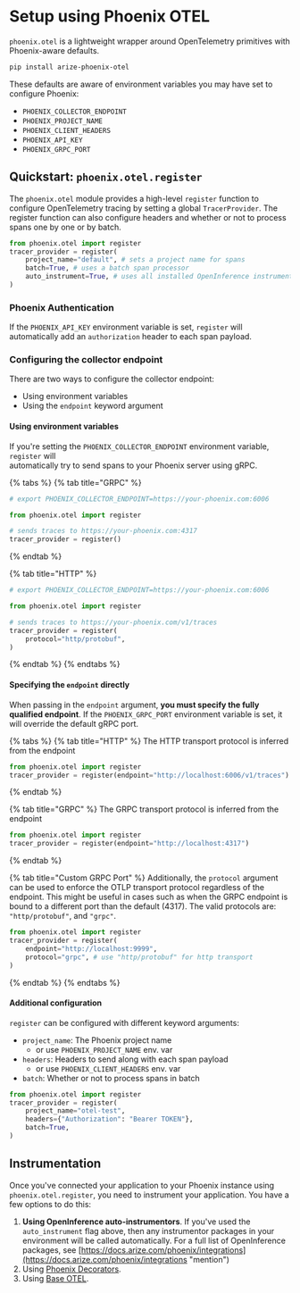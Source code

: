 # Setup using Phoenix OTEL

`phoenix.otel`  is a lightweight wrapper around OpenTelemetry primitives with Phoenix-aware defaults.

```bash
pip install arize-phoenix-otel
```

These defaults are aware of environment variables you may have set to configure Phoenix:

* `PHOENIX_COLLECTOR_ENDPOINT`
* `PHOENIX_PROJECT_NAME`
* `PHOENIX_CLIENT_HEADERS`
* `PHOENIX_API_KEY`
* `PHOENIX_GRPC_PORT`&#x20;

## Quickstart: `phoenix.otel.register`&#x20;

The `phoenix.otel` module provides a high-level `register` function to configure OpenTelemetry tracing by setting a global `TracerProvider`. The register function can also configure headers and whether or not to process spans one by one or by batch.

```python
from phoenix.otel import register
tracer_provider = register(
    project_name="default", # sets a project name for spans
    batch=True, # uses a batch span processor
    auto_instrument=True, # uses all installed OpenInference instrumentors
)
```

### Phoenix Authentication

If the `PHOENIX_API_KEY` environment variable is set, `register` will automatically add an `authorization` header to each span payload.

### Configuring the collector endpoint

There are two ways to configure the collector endpoint:

* Using environment variables
* Using the `endpoint` keyword argument

#### Using environment variables

If you're setting the `PHOENIX_COLLECTOR_ENDPOINT` environment variable, `register` will\
automatically try to send spans to your Phoenix server using gRPC.

{% tabs %}
{% tab title="GRPC" %}
```python
# export PHOENIX_COLLECTOR_ENDPOINT=https://your-phoenix.com:6006

from phoenix.otel import register

# sends traces to https://your-phoenix.com:4317
tracer_provider = register()
```
{% endtab %}

{% tab title="HTTP" %}
```python
# export PHOENIX_COLLECTOR_ENDPOINT=https://your-phoenix.com:6006

from phoenix.otel import register

# sends traces to https://your-phoenix.com/v1/traces
tracer_provider = register(
    protocol="http/protobuf",
)
```
{% endtab %}
{% endtabs %}

#### Specifying the `endpoint` directly

When passing in the `endpoint` argument, **you must specify the fully qualified endpoint**. If the `PHOENIX_GRPC_PORT` environment variable is set, it will override the default gRPC port.

{% tabs %}
{% tab title="HTTP" %}
The HTTP transport protocol is inferred from the endpoint

```python
from phoenix.otel import register
tracer_provider = register(endpoint="http://localhost:6006/v1/traces")
```
{% endtab %}

{% tab title="GRPC" %}
The GRPC transport protocol is inferred from the endpoint

```python
from phoenix.otel import register
tracer_provider = register(endpoint="http://localhost:4317")
```
{% endtab %}

{% tab title="Custom GRPC Port" %}
Additionally, the `protocol` argument can be used to enforce the OTLP transport protocol regardless of the endpoint. This might be useful in cases such as when the GRPC endpoint is bound to a different port than the default (4317). The valid protocols are: `"http/protobuf"`, and `"grpc"`.

```python
from phoenix.otel import register
tracer_provider = register(
    endpoint="http://localhost:9999",
    protocol="grpc", # use "http/protobuf" for http transport
)
```
{% endtab %}
{% endtabs %}

#### Additional configuration

`register` can be configured with different keyword arguments:

* `project_name`: The Phoenix project name
  * or use `PHOENIX_PROJECT_NAME` env. var
* `headers`: Headers to send along with each span payload
  * or use `PHOENIX_CLIENT_HEADERS` env. var
* `batch`: Whether or not to process spans in batch

```python
from phoenix.otel import register
tracer_provider = register(
    project_name="otel-test",
    headers={"Authorization": "Bearer TOKEN"},
    batch=True,
)
```

## Instrumentation

Once you've connected your application to your Phoenix instance using `phoenix.otel.register`, you need to instrument your application. You have a few options to do this:

1. **Using OpenInference auto-instrumentors**. If you've used the `auto_instrument` flag above, then any instrumentor packages in your environment will be called automatically. For a full list of OpenInference packages, see [https://docs.arize.com/phoenix/integrations](https://docs.arize.com/phoenix/integrations "mention")
2. Using [Phoenix Decorators](instrument-python.md).
3. Using [Base OTEL](custom-spans.md).
